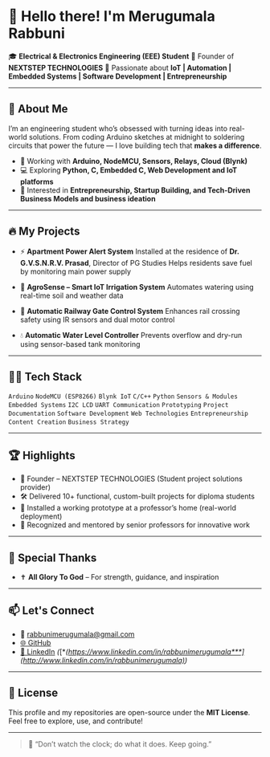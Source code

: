 # 👋 Hello there! I'm Merugumala Rabbuni

🎓 **Electrical & Electronics Engineering (EEE) Student**
🚀 Founder of **NEXTSTEP TECHNOLOGIES**
📍 Passionate about **IoT | Automation | Embedded Systems | Software Development | Entrepreneurship**

---

## 🧠 About Me

I’m an engineering student who’s obsessed with turning ideas into real-world solutions. From coding Arduino sketches at midnight to soldering circuits that power the future — I love building tech that **makes a difference**.

* 🔧 Working with **Arduino, NodeMCU, Sensors, Relays, Cloud (Blynk)**
* 💻 Exploring **Python, C, Embedded C, Web Development and IoT platforms**
* 💼 Interested in **Entrepreneurship, Startup Building, and Tech-Driven Business Models and business ideation** 

---

## 🔥 My Projects

* ⚡ **Apartment Power Alert System**
  Installed at the residence of **Dr. G.V.S.N.R.V. Prasad**, Director of PG Studies
  Helps residents save fuel by monitoring main power supply

* 🌿 **AgroSense – Smart IoT Irrigation System**
  Automates watering using real-time soil and weather data

* 🚦 **Automatic Railway Gate Control System**
  Enhances rail crossing safety using IR sensors and dual motor control

* 💧 **Automatic Water Level Controller**
  Prevents overflow and dry-run using sensor-based tank monitoring

---

## 👨‍💻 Tech Stack

`Arduino` `NodeMCU (ESP8266)` `Blynk IoT` `C/C++` `Python`
`Sensors & Modules` `Embedded Systems` `I2C LCD` `UART Communication`
`Prototyping` `Project Documentation` `Software Development` `Web Technologies`
&#x20;`Entrepreneurship` `Content Creation` `Business Strategy`

---

## 🏆 Highlights

* 💼 Founder – NEXTSTEP TECHNOLOGIES (Student project solutions provider)
* 🛠️ Delivered 10+ functional, custom-built projects for diploma students
* 🏅 Installed a working prototype at a professor’s home (real-world deployment)
* 🙌 Recognized and mentored by senior professors for innovative work

---

## 🙏 Special Thanks

* ✝️ **All Glory To God** – For strength, guidance, and inspiration

---

## 📫 Let's Connect

* 📧 [rabbunimerugumala@gmail.com](mailto:rabbunimerugumala@gmail.com)
* [🌐 ](https://github.com/rabbunimerugumala)[GitHub](https://github.com/rabbunimerugumala)
* [💼 ](https://www.linkedin.com/in/your-profile-link)[LinkedIn](https://www.linkedin.com/in/your-profile-link) *(*[***(https://www.linkedin.com/in/rabbunimerugumala***](http://www.linkedin.com/in/rabbunimerugumala)*)*

---

## 📜 License

This profile and my repositories are open-source under the **MIT License**.
Feel free to explore, use, and contribute!

---

> 🌟 “Don’t watch the clock; do what it does. Keep going.”
